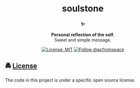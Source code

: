 <!-- HEADING -->

<!-- <p align="center">
  <img src="./images/avatar.png" width="60">
</p> -->
<h1 align="center">soulstone</h1>

<!-- DESCRIPTION -->

<h3 align="center">
  <span role="img" aria-label="Sparkles">✨</span>
</h3>
<p align="center">
  <strong>Personal reflection of the self.</strong><br>
  Sweet and simple message.
</p>

<!-- INFORMATION (Shields:IO) -->

<p align="center">
    <a href="https://github.com/acfromspace/soulstone/blob/master/LICENSE">
        <img src="https://img.shields.io/github/license/mashape/apistatus.svg"
            alt="License: MIT"></a>
    <a href="https://twitter.com/intent/follow?screen_name=acfromspace">
        <img src="https://img.shields.io/twitter/follow/acfromspace.svg?style=social&logo=twitter"
            alt="Follow @acfromspace"></a>
</p>

<!-- FEATURES -->

## <span role="img" aria-label="Oncoming Police Car">🚔</span> [License](LICENSE)

The code in this project is under a specific open source license.

